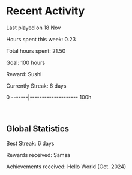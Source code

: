 # Recent Activity
Last played on 18 Nov  

Hours spent this week: 0.23  

Total hours spent: 21.50  

Goal: 100 hours  

Reward: Sushi  

Currently Streak: 6 days 

0 -------|-------------------- 100h  
<br><br>

## Global Statistics
Best Streak: 6 days

Rewards received: Samsa

Achievements received: Hello World (Oct. 2024)
